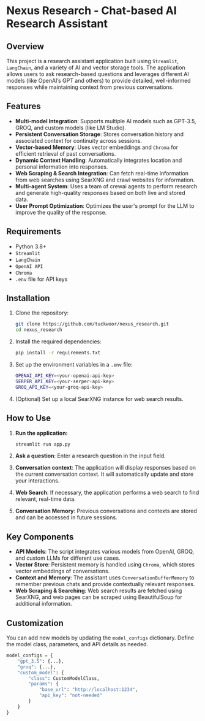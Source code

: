 # Nexus Research - Chat-based AI Research Assistant

## Overview

This project is a research assistant application built using `Streamlit`, `LangChain`, and a variety of AI and vector storage tools. The application allows users to ask research-based questions and leverages different AI models (like OpenAI’s GPT and others) to provide detailed, well-informed responses while maintaining context from previous conversations.

## Features

- **Multi-model Integration**: Supports multiple AI models such as GPT-3.5, GROQ, and custom models (like LM Studio).
- **Persistent Conversation Storage**: Stores conversation history and associated context for continuity across sessions.
- **Vector-based Memory**: Uses vector embeddings and `Chroma` for efficient retrieval of past conversations.
- **Dynamic Context Handling**: Automatically integrates location and personal information into responses.
- **Web Scraping & Search Integration**: Can fetch real-time information from web searches using SearXNG and crawl websites for information.
- **Multi-agent System**: Uses a team of crewai agents to perform research and generate high-quality responses based on both live and stored data.
- **User Prompt Optimization**: Optimizes the user's prompt for the LLM to improve the quality of the response.

## Requirements

- Python 3.8+
- `Streamlit`
- `LangChain`
- `OpenAI API`
- `Chroma`
- `.env` file for API keys

## Installation

1. Clone the repository:
    ```bash
    git clone https://github.com/tuckwoor/nexus_research.git
    cd nexus_research
    ```

2. Install the required dependencies:
    ```bash
    pip install -r requirements.txt
    ```

3. Set up the environment variables in a `.env` file:
    ```bash
    OPENAI_API_KEY=<your-openai-api-key>
    SERPER_API_KEY=<your-serper-api-key>
    GROQ_API_KEY=<your-groq-api-key>
    ```

4. (Optional) Set up a local SearXNG instance for web search results.

## How to Use

1. **Run the application:**
    ```bash
    streamlit run app.py
    ```

2. **Ask a question**: Enter a research question in the input field.

3. **Conversation context**: The application will display responses based on the current conversation context. It will automatically update and store your interactions.

4. **Web Search**: If necessary, the application performs a web search to find relevant, real-time data.

5. **Conversation Memory**: Previous conversations and contexts are stored and can be accessed in future sessions.

## Key Components

- **API Models**: The script integrates various models from OpenAI, GROQ, and custom LLMs for different use cases.
- **Vector Store**: Persistent memory is handled using `Chroma`, which stores vector embeddings of conversations.
- **Context and Memory**: The assistant uses `ConversationBufferMemory` to remember previous chats and provide contextually relevant responses.
- **Web Scraping & Searching**: Web search results are fetched using SearXNG, and web pages can be scraped using BeautifulSoup for additional information.

## Customization

You can add new models by updating the `model_configs` dictionary. Define the model class, parameters, and API details as needed.

```python
model_configs = {
    "gpt_3.5": {...},
    "groq": {...},
    "custom_model": {
        "class": CustomModelClass,
        "params": {
            "base_url": "http://localhost:1234",
            "api_key": "not-needed"
        }
    }
}
